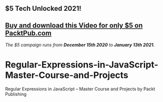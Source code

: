 ## $5 Tech Unlocked 2021!
[Buy and download this Video for only $5 on PacktPub.com](https://www.packtpub.com/product/regular-expressions-in-javascript-master-course-and-projects-video/9781800563544)
-----
*The $5 campaign         runs from __December 15th 2020__ to __January 13th 2021.__*

# Regular-Expressions-in-JavaScript-Master-Course-and-Projects
Regular Expressions in JavaScript – Master Course and Projects by Packt Publishing
